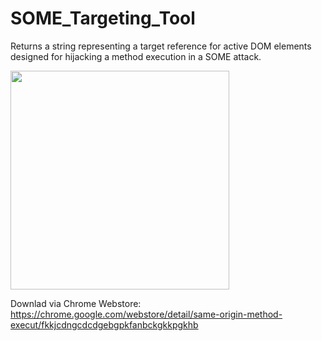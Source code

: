 # SOME_Targeting_Tool
Returns a string representing a target reference for active DOM elements designed for hijacking a method execution in a SOME attack.

<img src="https://lh3.googleusercontent.com/3Cu4kxlR3yha8-tTlO4sTU_e5cmVyz1QZPgbZiLXrOgTtiiU57jc0SJQkxjetBRjlY080ZRpWOyhoA9-Q-SSZuB29Q=s1280-w1280-h800" width="350"> </img>



Downlad via Chrome Webstore:
https://chrome.google.com/webstore/detail/same-origin-method-execut/fkkjcdngcdcdgebgpkfanbckgkkpgkhb
